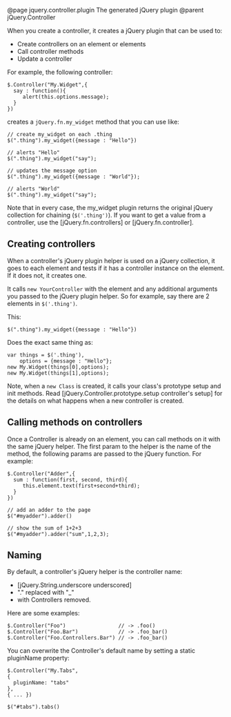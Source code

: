 @page jquery.controller.plugin The generated jQuery plugin
@parent jQuery.Controller

When you create a controller, it creates a jQuery plugin that can be
used to:

  - Create controllers on an element or elements
  - Call controller methods
  - Update a controller

For example, the following controller:

    $.Controller("My.Widget",{
      say : function(){
         alert(this.options.message);
      }
    })
    
creates a <code>jQuery.fn.my_widget</code> method that you can use like:

    // create my_widget on each .thing
    $(".thing").my_widget({message : "Hello"}) 
    
    // alerts "Hello"
    $(".thing").my_widget("say");

	// updates the message option
	$(".thing").my_widget({message : "World"});
	
	// alerts "World"
    $(".thing").my_widget("say");
    
Note that in every case, the my_widget plugin
returns the original jQuery collection for chaining (<code>$('.thing')</code>).  If you want to
get a value from a controller, use the [jQuery.fn.controllers] or [jQuery.fn.controller].

## Creating controllers

When a controller's jQuery plugin helper is used on a jQuery collection, it goes to each 
element and tests if it has a controller instance on the element.  If it does not, it creates one.

It calls <code>new YourController</code> with the element and any additional arguments you passed 
to the jQuery plugin helper.  So for example, say there are 2 elements in <code>$('.thing')</code>.

This:

    $(".thing").my_widget({message : "Hello"})
    
Does the exact same thing as:

    var things = $('.thing'),
        options = {message : "Hello"};
    new My.Widget(things[0],options);
    new My.Widget(things[1],options);

Note, when a <code>new Class</code> is created, it calls your 
class's prototype setup and init methods. Read [jQuery.Controller.prototype.setup controller's setup] 
for the details on what happens when a new controller is created.


## Calling methods on controllers

Once a Controller is already on an element, you can call methods on it with the same jQuery
helper.  The first param to the helper is the name of the method, the following params are 
passed to the jQuery function.  For example:

    $.Controller("Adder",{
      sum : function(first, second, third){
         this.element.text(first+second+third);
      }
    })
    
    // add an adder to the page
    $("#myadder").adder()
    
    // show the sum of 1+2+3
    $("#myadder").adder("sum",1,2,3);

## Naming

By default, a controller's jQuery helper is the controller name:

   - [jQuery.String.underscore underscored]
   - "." replaced with "_"
   - with Controllers removed.

Here are some examples:

    $.Controller("Foo")                 // -> .foo()
    $.Controller("Foo.Bar")             // -> .foo_bar()
    $.Controller("Foo.Controllers.Bar") // -> .foo_bar()

You can overwrite the Controller's default name by setting a static pluginName property:

    $.Controller("My.Tabs",
    {
      pluginName: "tabs"
    },
    { ... })
    
    $("#tabs").tabs()
